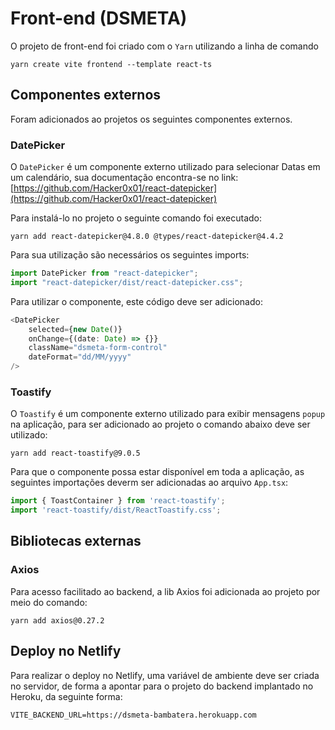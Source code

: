 # Front-end (DSMETA)

O projeto de front-end foi criado com o `Yarn` utilizando a linha de comando 

```
yarn create vite frontend --template react-ts
```

## Componentes externos

Foram adicionados ao projetos os seguintes componentes externos.

### DatePicker

O `DatePicker` é um componente externo utilizado para selecionar Datas em um calendário, sua documentação encontra-se no link: [https://github.com/Hacker0x01/react-datepicker](https://github.com/Hacker0x01/react-datepicker)

Para instalá-lo no projeto o seguinte comando foi executado:

```
yarn add react-datepicker@4.8.0 @types/react-datepicker@4.4.2
```

Para sua utilização são necessários os seguintes imports:

```typescript
import DatePicker from "react-datepicker";
import "react-datepicker/dist/react-datepicker.css";
```

Para utilizar o componente, este código deve ser adicionado:

```typescript
<DatePicker
    selected={new Date()}
    onChange={(date: Date) => {}}
    className="dsmeta-form-control"
    dateFormat="dd/MM/yyyy"
/>
```

### Toastify

O `Toastify` é um componente externo utilizado para exibir mensagens `popup` na aplicação, para ser adicionado ao projeto o comando abaixo deve ser utilizado:

```
yarn add react-toastify@9.0.5
```

Para que o componente possa estar disponível em toda a aplicação, as seguintes importações deverm ser adicionadas ao arquivo `App.tsx`:

```typescript
import { ToastContainer } from 'react-toastify';
import 'react-toastify/dist/ReactToastify.css';
```

## Bibliotecas externas

### Axios

Para acesso facilitado ao backend, a lib Axios foi adicionada ao projeto por meio do comando: 

```
yarn add axios@0.27.2
```

## Deploy no Netlify

Para realizar o deploy no Netlify, uma variável de ambiente deve ser criada no servidor, de forma a apontar para o projeto do backend implantado no Heroku, da seguinte forma:

```properties
VITE_BACKEND_URL=https://dsmeta-bambatera.herokuapp.com
```
